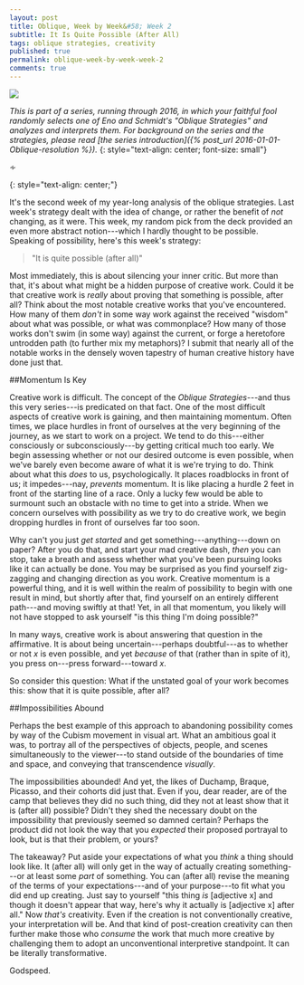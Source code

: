 ```yaml
---
layout: post
title: Oblique, Week by Week&#58; Week 2
subtitle: It Is Quite Possible (After All)
tags: oblique strategies, creativity
published: true
permalink: oblique-week-by-week-week-2
comments: true
---
```


![](nude-descending.jpg)

*This is part of a series, running through 2016, in which your faithful fool randomly selects one of Eno and Schmidt's "Oblique Strategies" and analyzes and interprets them. For background on the series and the strategies, please read [the series introduction]({% post_url 2016-01-01-Oblique-resolution %}).*
{: style="text-align: center; font-size: small"}

<p>&homtht;</p>
{: style="text-align: center;"}

It's the second week of my year-long analysis of the oblique strategies. Last week's strategy dealt with the idea of change, or rather the benefit of *not* changing, as it were. This week, my random pick from the deck provided an even more abstract notion---which I hardly thought to be possible. Speaking of possibility, here's this week's strategy:

>"It is quite possible (after all)"

<!--more-->

Most immediately, this is about silencing your inner critic. But more than that, it's about what might be a hidden purpose of creative work. Could it be that creative work is *really* about proving that something is possible, after all? Think about the most notable creative works that you've encountered. How many of them *don't* in some way work against the received "wisdom" about what was possible, or what was commonplace? How many of those works don't swim (in some way) against the current, or forge a heretofore untrodden path (to further mix my metaphors)? I submit that nearly all of the notable works in the densely woven tapestry of human creative history have done just that.


##Momentum Is Key

Creative work is difficult. The concept of the *Oblique Strategies*---and thus this very series---is predicated on that fact. One of the most difficult aspects of creative work is gaining, and then maintaining momentum. Often times, we place hurdles in front of ourselves at the very beginning of the journey, as we start to work on a project. We tend to do this---either consciously or subconsciously---by getting critical much too early. We begin assessing whether or not our desired outcome is even possible, when we've barely even become aware of what it is we're trying to do. Think about what this *does* to us, psychologically. It places roadblocks in front of us; it impedes---nay, *prevents* momentum. It is like placing a hurdle 2 feet in front of the starting line of a race. Only a lucky few would be able to surmount such an obstacle with no time to get into a stride. When we concern ourselves with possibility as we try to do creative work, we begin dropping hurdles in front of ourselves far too soon.

Why can't you just *get started* and get something---anything---down on paper? After you do that, and start your mad creative dash, *then* you can stop, take a breath and assess whether what you've been pursuing looks like it can actually be done. You may be surprised as you find yourself zig-zagging and changing direction as you work. Creative momentum is a powerful thing, and it is well within the realm of possibility to begin with one result in mind, but shortly after that, find yourself on an entirely different path---and moving swiftly at that! Yet, in all that momentum, you likely will not have stopped to ask yourself "is this thing I'm doing possible?"

In many ways, creative work is about answering that question in the affirmative. It is about being uncertain---perhaps doubtful---as to whether or not *x* is even possible, and yet *because* of that (rather than in spite of it), you press on---press forward---toward *x*.

So consider this question: What if the unstated goal of your work becomes this: show that it is quite possible, after all?



##Impossibilities Abound

Perhaps the best example of this approach to abandoning possibility comes by way of the Cubism movement in visual art. What an ambitious goal it was, to portray all of the perspectives of objects, people, and scenes simultaneously to the viewer---to stand outside of the boundaries of time and space, and conveying that transcendence *visually*.

The impossibilities abounded! And yet, the likes of Duchamp, Braque, Picasso, and their cohorts did just that. Even if you, dear reader, are of the camp that believes they did no such thing, did they not at least show that it is (after all) possible? Didn't they shed the necessary doubt on the impossibility that previously seemed so damned certain? Perhaps the product did not look the way that you *expected* their proposed portrayal to look, but is that their problem, or yours?

The takeaway? Put aside your expectations of what you *think*  a thing should look like. It (after all) will only get in the way of actually creating something---or at least some *part* of something. You can (after all) revise the meaning of the terms of your expectations---and of your purpose---to fit  what you did end up creating. Just say to yourself "this thing *is* [adjective x] and though it doesn't appear that way, here's why it actually is [adjective x] after all." Now *that's* creativity. Even if the creation is not conventionally creative, your interpretation will be. And that kind of post-creation creativity can then further make those who *consume* the work that much more creative by challenging them to adopt an unconventional interpretive standpoint. It can be literally transformative.

Godspeed.
